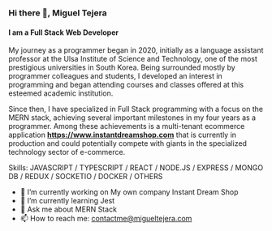 ### Hi there 👋, Miguel Tejera
#### I am a Full Stack Web Developer

My journey as a programmer began in 2020, initially as a language assistant professor at the Ulsa Institute of Science and Technology, one of the most prestigious universities in South Korea. Being surrounded mostly by programmer colleagues and students, I developed an interest in programming and began attending courses and classes offered at this esteemed academic institution. 

Since then, I have specialized in Full Stack programming with a focus on the MERN stack, achieving several important milestones in my four years as a programmer. Among these achievements is a multi-tenant ecommerce application **https://www.instantdreamshop.com** that is currently in production and could potentially compete with giants in the specialized technology sector of e-commerce.


Skills: JAVASCRIPT / TYPESCRIPT / REACT / NODE.JS / EXPRESS / MONGO DB / REDUX / SOCKETIO / DOCKER / OTHERS 

- 🔭 I’m currently working on My own company Instant Dream Shop 
- 🌱 I’m currently learning Jest 
- 💬 Ask me about MERN Stack 
- 📫 How to reach me: contactme@migueltejera.com 

